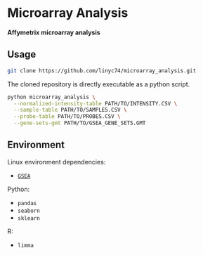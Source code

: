 # Microarray Analysis

**Affymetrix microarray analysis**

## Usage

```bash
git clone https://github.com/linyc74/microarray_analysis.git
```

The cloned repository is directly executable as a python script.

```bash
python microarray_analysis \
  --normalized-intensity-table PATH/TO/INTENSITY.CSV \
  --sample-table PATH/TO/SAMPLES.CSV \
  --probe-table PATH/TO/PROBES.CSV \
  --gene-sets-gmt PATH/TO/GSEA_GENE_SETS.GMT
```

## Environment

Linux environment dependencies:
- [`GSEA`](https://www.gsea-msigdb.org/gsea/downloads.jsp)

Python:
- `pandas`
- `seaborn`
- `sklearn`

R:
- `limma`
